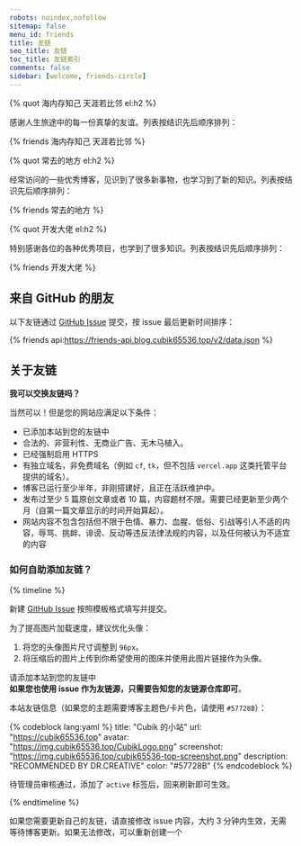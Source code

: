 ```yaml
---
robots: noindex,nofollow
sitemap: false
menu_id: friends
title: 友链
seo_title: 友链
toc_title: 友链索引
comments: false
sidebar: [welcome, friends-circle]
---
```


{% quot 海内存知己 天涯若比邻 el:h2 %}

感谢人生旅途中的每一份真挚的友谊。列表按结识先后顺序排列：

{% friends 海内存知己 天涯若比邻 %}

{% quot 常去的地方 el:h2 %}

经常访问的一些优秀博客，见识到了很多新事物，也学习到了新的知识。列表按结识先后顺序排列：

{% friends 常去的地方 %}

{% quot 开发大佬 el:h2 %}

特别感谢各位的各种优秀项目，也学到了很多知识。列表按结识先后顺序排列：

{% friends 开发大佬 %}

## 来自 GitHub 的朋友

以下友链通过 [GitHub Issue](https://github.com/Cubik65536/friends-api/issues/) 提交，按 issue 最后更新时间排序：

{% friends api:https://friends-api.blog.cubik65536.top/v2/data.json %}

## 关于友链

**我可以交换友链吗？**

当然可以！但是您的网站应满足以下条件：

- 已添加本站到您的友链中
- 合法的、非营利性、无商业广告、无木马植入。
- 已经强制启用 HTTPS
- 有独立域名，非免费域名（例如 `cf`, `tk`，但不包括 `vercel.app` 这类托管平台提供的域名）。
- 博客已运行至少半年，非刚搭建好，且正在活跃维护中。
- 发布过至少 5 篇原创文章或者 10 篇，内容题材不限。需要已经更新至少两个月（自第一篇文章显示的时间开始算起）。
- 网站内容不包含包括但不限于色情、暴力、血腥、低俗、引战等引人不适的内容，辱骂、挑衅、诽谤、反动等违反法律法规的内容，以及任何被认为不适宜的内容

### 如何自助添加友链？

{% timeline %}

<!-- node 第一步：新建 Issue -->

新建 [GitHub Issue](https://github.com/Cubik65536/friends-api/issues/new/choose) 按照模板格式填写并提交。

为了提高图片加载速度，建议优化头像：

1. 将您的头像图片尺寸调整到 `96px`。
2. 将压缩后的图片上传到你希望使用的图床并使用此图片链接作为头像。

<!-- node 第二步：添加友链并等待管理员审核 -->

请添加本站到您的友链中<br/>**如果您也使用 issue 作为友链源，只需要告知您的友链源仓库即可**。

本站友链信息（如果您的主题需要博客主题色/卡片色，请使用 `#57728B`）：

{% codeblock lang:yaml %}
title: "Cubik 的小站"
url: "https://cubik65536.top"
avatar: "https://img.cubik65536.top/CubikLogo.png"
screenshot: "https://img.cubik65536.top/cubik65536-top-screenshot.png"
description: "RECOMMENDED BY DR.CREATIVE"
color: "#57728B"
{% endcodeblock %}

待管理员审核通过，添加了 `active` 标签后，回来刷新即可生效。

{% endtimeline %}

如果您需要更新自己的友链，请直接修改 issue 内容，大约 3 分钟内生效，无需等待博客更新。如果无法修改，可以重新创建一个
